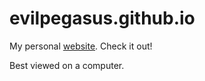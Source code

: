 # evilpegasus.github.io
My personal [website](https://evilpegasus.github.io/). Check it out!

Best viewed on a computer.
